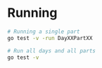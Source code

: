 # Running


```bash
# Running a single part
go test -v -run DayXXPartXX

# Run all days and all parts
go test -v
```
